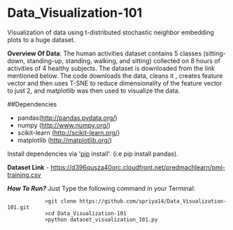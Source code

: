 # Data_Visualization-101
Visualization of data using t-distributed stochastic neighbor embedding plots to a huge dataset.

**Overview Of Data**:
The human activities dataset contains 5 classes (sitting-down, standing-up, standing, walking, and sitting) collected on 8 hours of activities of 4 healthy subjects. The dataset is downloaded from the link mentioned below.
The code downloads the data, cleans it , creates feature vector and then uses T-SNE to reduce dimensionality of the feature vector to just 2, and matplotlib was then used to visualize the data.


##Dependencies

* pandas(http://pandas.pydata.org/) 
* numpy (http://www.numpy.org/) 
* scikit-learn (http://scikit-learn.org/) 
* matplotlib (http://matplotlib.org/) 

Install dependencies via '[pip](https://pypi.python.org/pypi/pip) install'. (i.e pip install pandas). 
        
**Dataset Link** - https://d396qusza40orc.cloudfront.net/predmachlearn/pml-training.csv

_***How To Run?***_
        Just Type the following command in your Terminal:
                
                >git clone https://github.com/spriya14/Data_Visualization-101.git
                >cd Data_Visualization-101
                >python dataset_visualization_101.py
                



